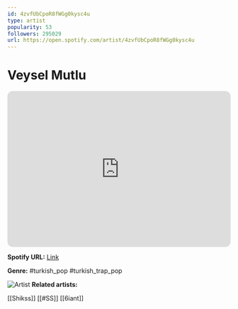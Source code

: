 ```yaml
---
id: 4zvfUbCpoR8fWGg0kysc4u
type: artist
popularity: 53
followers: 295029
url: https://open.spotify.com/artist/4zvfUbCpoR8fWGg0kysc4u
---
```

# Veysel Mutlu

<iframe style="border-radius:12px" src="https://open.spotify.com/embed/artist/4zvfUbCpoR8fWGg0kysc4u" width="100%" height="352" frameBorder="0" allowfullscreen="" allow="autoplay; clipboard-write; encrypted-media; fullscreen; picture-in-picture" loading="lazy"></iframe>

**Spotify URL:** [Link](https://open.spotify.com/artist/4zvfUbCpoR8fWGg0kysc4u)

**Genre:**  #turkish_pop #turkish_trap_pop

![Artist](https://i.scdn.co/image/ab6761610000e5ebd2545b7f086b3ae95a44f88f)
**Related artists:**

[[Shikss]]
[[#SS]]
[[6iant]]

